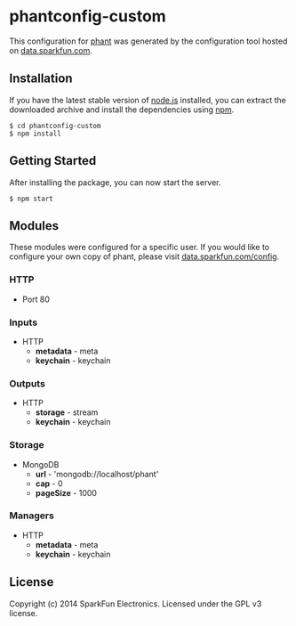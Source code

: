 # phantconfig-custom

This configuration for [phant](http://phant.io) was generated by the configuration tool hosted on [data.sparkfun.com](https://data.sparkfun.com/config).

## Installation
If you have the latest stable version of [node.js](http://nodejs.org) installed, you can extract the downloaded
archive and install the dependencies using [npm](http://npmjs.org).

    $ cd phantconfig-custom
    $ npm install

## Getting Started
After installing the package, you can now start the server.

    $ npm start

## Modules
These modules were configured for a specific user. If you would like to configure your own copy of phant,
please visit [data.sparkfun.com/config](https://data.sparkfun.com/config).

### HTTP
* Port 80

### Inputs
* HTTP
  * **metadata** - meta
  * **keychain** - keychain

### Outputs
* HTTP
  * **storage** - stream
  * **keychain** - keychain

### Storage
* MongoDB
  * **url** - 'mongodb://localhost/phant'
  * **cap** - 0
  * **pageSize** - 1000

### Managers
* HTTP
  * **metadata** - meta
  * **keychain** - keychain

## License
Copyright (c) 2014 SparkFun Electronics. Licensed under the GPL v3 license.

